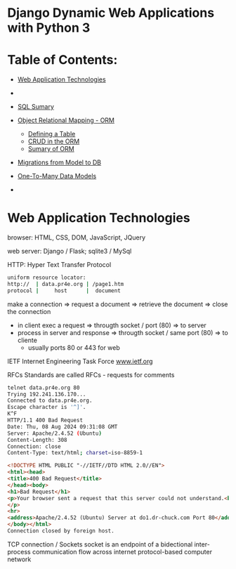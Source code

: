 # Django Dynamic Web Applications with Python 3

# Table of Contents:
- [Web Application Technologies](#Web-Application-Technologies)
- 

- [SQL Sumary](#SQL-Sumary)
- [Object Relational Mapping - ORM](#Object-Relational-Mapping---ORM)
  - [Defining a Table](#Defining-a-Table)
  - [CRUD in the ORM](#CRUD-in-the-ORM)
  - [Sumary of ORM](#Sumary-of-ORM)
- [Migrations from Model to DB](Migrations-from-Model-to-DB)
- [One-To-Many Data Models](One-To-Many-Data-Models)
- 



# Web Application Technologies

browser: 
HTML, CSS, DOM, JavaScript, JQuery

web server: 
Django / Flask; sqlite3 / MySql

HTTP: Hyper Text Transfer Protocol
```bash
uniform resource locator:
http://  | data.pr4e.org | /page1.htm
protocol |     host      |  document
```

make a connection => request a document => retrieve the document => close the connection

 - in client exec a request => througth socket / port (80) => to server 
 - process in server and response => througth socket / same port (80) => to cliente
   - usually ports 80 or 443 for web

IETF
Internet Engineering Task Force
www.ietf.org

RFCs
Standards are called RFCs - requests for comments

```bash
telnet data.pr4e.org 80
Trying 192.241.136.170...
Connected to data.pr4e.org.
Escape character is '^]'.
K^F
HTTP/1.1 400 Bad Request
Date: Thu, 08 Aug 2024 09:31:08 GMT
Server: Apache/2.4.52 (Ubuntu)
Content-Length: 308
Connection: close
Content-Type: text/html; charset=iso-8859-1
```
```html
<!DOCTYPE HTML PUBLIC "-//IETF//DTD HTML 2.0//EN">
<html><head>
<title>400 Bad Request</title>
</head><body>
<h1>Bad Request</h1>
<p>Your browser sent a request that this server could not understand.<br />
</p>
<hr>
<address>Apache/2.4.52 (Ubuntu) Server at do1.dr-chuck.com Port 80</address>
</body></html>
Connection closed by foreign host.
```

TCP connection / Sockets
socket is an endpoint of a bidectional inter-process communication flow across internet protocol-based computer network 













































































